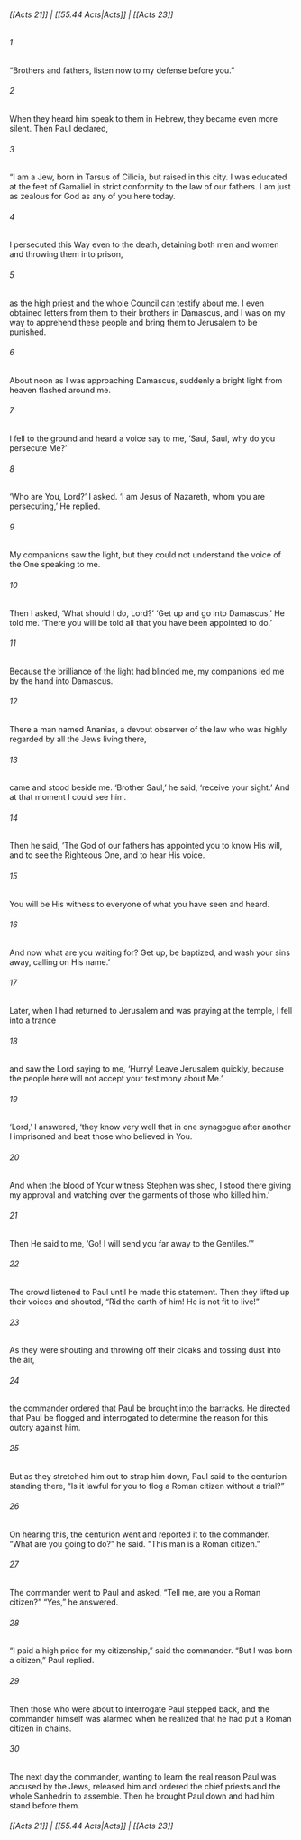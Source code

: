 
###### [[Acts 21]] | [[55.44 Acts|Acts]] | [[Acts 23]]

###### 1
“Brothers and fathers, listen now to my defense before you.”
###### 2
When they heard him speak to them in Hebrew, they became even more silent. Then Paul declared,
###### 3
“I am a Jew, born in Tarsus of Cilicia, but raised in this city. I was educated at the feet of Gamaliel in strict conformity to the law of our fathers. I am just as zealous for God as any of you here today.
###### 4
I persecuted this Way even to the death, detaining both men and women and throwing them into prison,
###### 5
as the high priest and the whole Council can testify about me. I even obtained letters from them to their brothers in Damascus, and I was on my way to apprehend these people and bring them to Jerusalem to be punished.
###### 6
About noon as I was approaching Damascus, suddenly a bright light from heaven flashed around me.
###### 7
I fell to the ground and heard a voice say to me, ‘Saul, Saul, why do you persecute Me?’
###### 8
‘Who are You, Lord?’ I asked. ‘I am Jesus of Nazareth, whom you are persecuting,’ He replied.
###### 9
My companions saw the light, but they could not understand the voice of the One speaking to me.
###### 10
Then I asked, ‘What should I do, Lord?’ ‘Get up and go into Damascus,’ He told me. ‘There you will be told all that you have been appointed to do.’
###### 11
Because the brilliance of the light had blinded me, my companions led me by the hand into Damascus.
###### 12
There a man named Ananias, a devout observer of the law who was highly regarded by all the Jews living there,
###### 13
came and stood beside me. ‘Brother Saul,’ he said, ‘receive your sight.’ And at that moment I could see him.
###### 14
Then he said, ‘The God of our fathers has appointed you to know His will, and to see the Righteous One, and to hear His voice.
###### 15
You will be His witness to everyone of what you have seen and heard.
###### 16
And now what are you waiting for? Get up, be baptized, and wash your sins away, calling on His name.’
###### 17
Later, when I had returned to Jerusalem and was praying at the temple, I fell into a trance
###### 18
and saw the Lord saying to me, ‘Hurry! Leave Jerusalem quickly, because the people here will not accept your testimony about Me.’
###### 19
‘Lord,’ I answered, ‘they know very well that in one synagogue after another I imprisoned and beat those who believed in You.
###### 20
And when the blood of Your witness Stephen was shed, I stood there giving my approval and watching over the garments of those who killed him.’
###### 21
Then He said to me, ‘Go! I will send you far away to the Gentiles.’”
###### 22
The crowd listened to Paul until he made this statement. Then they lifted up their voices and shouted, “Rid the earth of him! He is not fit to live!”
###### 23
As they were shouting and throwing off their cloaks and tossing dust into the air,
###### 24
the commander ordered that Paul be brought into the barracks. He directed that Paul be flogged and interrogated to determine the reason for this outcry against him.
###### 25
But as they stretched him out to strap him down, Paul said to the centurion standing there, “Is it lawful for you to flog a Roman citizen without a trial?”
###### 26
On hearing this, the centurion went and reported it to the commander. “What are you going to do?” he said. “This man is a Roman citizen.”
###### 27
The commander went to Paul and asked, “Tell me, are you a Roman citizen?” “Yes,” he answered.
###### 28
“I paid a high price for my citizenship,” said the commander. “But I was born a citizen,” Paul replied.
###### 29
Then those who were about to interrogate Paul stepped back, and the commander himself was alarmed when he realized that he had put a Roman citizen in chains.
###### 30
The next day the commander, wanting to learn the real reason Paul was accused by the Jews, released him and ordered the chief priests and the whole Sanhedrin to assemble. Then he brought Paul down and had him stand before them.

###### [[Acts 21]] | [[55.44 Acts|Acts]] | [[Acts 23]]
